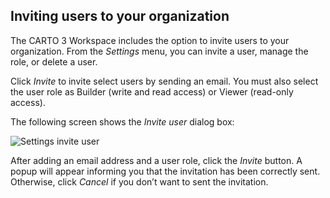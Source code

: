 ## Inviting users to your organization 

The CARTO 3 Workspace includes the option to invite users to your organization. From the *Settings* menu, you can invite a user, manage the role, or delete a user.

Click *Invite* to invite select users by sending an email. You must also select the user role as Builder (write and read access) or Viewer (read-only access).

The following screen shows the *Invite user* dialog box:

![Settings invite user](/img/cloud-native-workspace/settings/settings_invite_user.png)

After adding an email address and a user role, click the *Invite* button. A popup will appear informing you that the invitation has been correctly sent. Otherwise, click *Cancel* if you don’t want to sent the invitation.